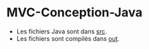 # MVC-Conception-Java

- Les fichiers Java sont dans [src](./src).
- Les fichiers sont compilés dans [out](./).

